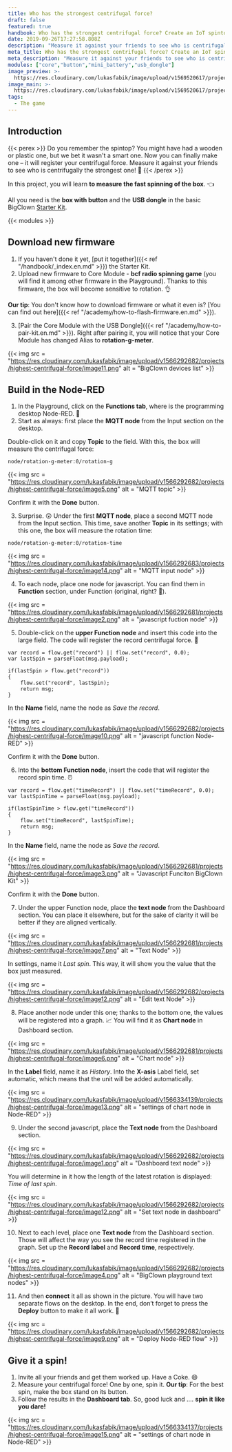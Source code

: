 ```yaml
---
title: Who has the strongest centrifugal force?
draft: false
featured: true
handbook: Who has the strongest centrifugal force? Create an IoT spintop and measure it
date: 2019-09-26T17:27:58.808Z
description: "Measure it against your friends to see who is centrifugally the strongest one! \U0001F4AA Instructions on how to build a smart spintop from the BigClown Starter Kit. "
meta_title: Who has the strongest centrifugal force? Create an IoT spintop and measure it
meta_description: "Measure it against your friends to see who is centrifugally the strongest one! \U0001F4AA Instructions on how to build a smart spintop from the BigClown Starter Kit. "
modules: ["core","button","mini_battery","usb_dongle"]
image_preview: >-
  https://res.cloudinary.com/lukasfabik/image/upload/v1569520617/projects/highest-centrifugal-force/5-ilustrace-hra-s-kamarady-o-nejvetsi-odstredivou-silu.png
image_main: >-
  https://res.cloudinary.com/lukasfabik/image/upload/v1569520617/projects/highest-centrifugal-force/5-ilustrace-hra-s-kamarady-o-nejvetsi-odstredivou-silu.png
tags:
  - The game
---
```

## Introduction

{{< perex >}}
Do you remember the spintop? You might have had a wooden or plastic one, but we bet it wasn't a smart one. Now you can finally make one – it will register your centrifugal force. Measure it against your friends to see who is centrifugally the strongest one! 💪
{{< /perex >}}

In this project, you will learn **to measure the fast spinning of the box**.  👈

All you need is the **box with button** and the **USB dongle** in the basic BigClown [Starter Kit](https://shop.bigclown.com/starter-kit/).

{{< modules >}}

## Download new firmware

1. If you haven't done it yet, [put it together]({{< ref "/handbook/_index.en.md" >}}) the Starter Kit.
2. Upload new firmware to Core Module - **bcf radio spinning game** (you will find it among other firmware in the Playground). Thanks to this firmware, the box will become sensitive to rotation. 👌

**Our tip**: You don't know how to download firmware or what it even is? [You can find out here]({{< ref "/academy/how-to-flash-firmware.en.md" >}}).

3. [Pair the Core Module with the USB Dongle]({{< ref "/academy/how-to-pair-kit.en.md" >}}). Right after pairing it, you will notice that your Core Module has changed Alias to **rotation-g-meter**.

{{< img src = "https://res.cloudinary.com/lukasfabik/image/upload/v1566292682/projects/highest-centrifugal-force/image11.png" alt = "BigClown devices list" >}}

## Build in the Node-RED

1. In the Playground, click on the **Functions tab**, where is the programming desktop Node-RED. 🤖
2. Start as always: first place the **MQTT node** from the Input section on the desktop.

Double-click on it and copy **Topic** to the field. With this, the box will measure the centrifugal force:

```
node/rotation-g-meter:0/rotation-g
```

{{< img src = "https://res.cloudinary.com/lukasfabik/image/upload/v1566292682/projects/highest-centrifugal-force/image5.png" alt = "MQTT topic" >}}

Confirm it with the **Done** button.

3. Surprise. 😲 Under the first **MQTT node**, place a second MQTT node from the Input section. This time, save another **Topic** in its settings; with this one, the box will measure the rotation time:


```
node/rotation-g-meter:0/rotation-time
```

{{< img src = "https://res.cloudinary.com/lukasfabik/image/upload/v1566292683/projects/highest-centrifugal-force/image14.png" alt = "MQTT input node" >}}

4. To each node, place one node for javascript. You can find them in **Function** section, under Function (original, right? 🤡).

{{< img src = "https://res.cloudinary.com/lukasfabik/image/upload/v1566292681/projects/highest-centrifugal-force/image2.png" alt = "javascript fuction node" >}}

5. Double-click on the **upper Function node** and insert this code into the large field. The code will register the record centrifugal force. 💪


```
var record = flow.get("record") || flow.set("record", 0.0);
var lastSpin = parseFloat(msg.payload);

if(lastSpin > flow.get("record"))
{
    flow.set("record", lastSpin);
    return msg;
}
```

In the **Name** field, name the node as _Save the record_.

{{< img src = "https://res.cloudinary.com/lukasfabik/image/upload/v1566292682/projects/highest-centrifugal-force/image10.png" alt = "javascript function Node-RED" >}}

Confirm it with the **Done** button.

6. Into the **bottom Function node**, insert the code that will register the record spin time. ⏰


```
var record = flow.get("timeRecord") || flow.set("timeRecord", 0.0);
var lastSpinTime = parseFloat(msg.payload);

if(lastSpinTime > flow.get("timeRecord"))
{
    flow.set("timeRecord", lastSpinTime);
    return msg;
}
```

In the **Name** field, name the node as _Save the record_.

{{< img src = "https://res.cloudinary.com/lukasfabik/image/upload/v1566292681/projects/highest-centrifugal-force/image3.png" alt = "Javascript Funciton BigClown Kit" >}}

Confirm it with the **Done** button.

7. Under the upper Function node, place the **text node** from the Dashboard section. You can place it elsewhere, but for the sake of clarity it will be better if they are aligned vertically.

{{< img src = "https://res.cloudinary.com/lukasfabik/image/upload/v1566292681/projects/highest-centrifugal-force/image7.png" alt = "Text Node" >}}

In settings, name it _Last spin_. This way, it will show you the value that the box just measured.

{{< img src = "https://res.cloudinary.com/lukasfabik/image/upload/v1566292682/projects/highest-centrifugal-force/image12.png" alt = "Edit text Node" >}}

8. Place another node under this one; thanks to the bottom one, the values will be registered into a graph. 📈 You will find it as **Chart node** in Dashboard section.

{{< img src = "https://res.cloudinary.com/lukasfabik/image/upload/v1566292681/projects/highest-centrifugal-force/image6.png" alt = "Chart node" >}}

In the **Label** field, name it as _History_. Into the **X-asis** Label field, set  automatic, which means that the unit will be added automatically.

{{< img src = "https://res.cloudinary.com/lukasfabik/image/upload/v1566334139/projects/highest-centrifugal-force/image13.png" alt = "settings of chart node in Node-RED" >}}

9. Under the second javascript, place the **Text node** from the Dashboard section.

{{< img src = "https://res.cloudinary.com/lukasfabik/image/upload/v1566292682/projects/highest-centrifugal-force/image1.png" alt = "Dashboard text node" >}}

You will determine in it how the length of the latest rotation is displayed: _Time of last spin_.

{{< img src = "https://res.cloudinary.com/lukasfabik/image/upload/v1566292682/projects/highest-centrifugal-force/image12.png" alt = "Set text node in dashboard" >}}

10. Next to each level, place one **Text node** from the Dashboard section. Those will affect the way you see the record time registered in the graph.  Set up the **Record label** and **Record** **time**, respectively.

{{< img src = "https://res.cloudinary.com/lukasfabik/image/upload/v1566292682/projects/highest-centrifugal-force/image4.png" alt = "BigClown playground text nodes" >}}

11. And then **connect** it all as shown in the picture. You will have two separate flows on the desktop. In the end, don’t forget to press the **Deploy** button to make it all work. 🚨

{{< img src = "https://res.cloudinary.com/lukasfabik/image/upload/v1566292682/projects/highest-centrifugal-force/image9.png" alt = "Deploy Node-RED flow" >}}

## Give it a spin!

1. Invite all your friends and get them worked up. Have a Coke. 😄
2. Measure your centrifugal force! One by one, spin it.
   **Our tip**: For the best spin, make the box stand on its button.
3. Follow the results in the **Dashboard tab**. So, good luck and …. **spin it like you dare!**

{{< img src = "https://res.cloudinary.com/lukasfabik/image/upload/v1566334137/projects/highest-centrifugal-force/image15.png" alt = "settings of chart node in Node-RED" >}}
